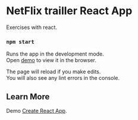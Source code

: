 # NetFlix trailler React App

Exercises with react.

### `npm start`

Runs the app in the development mode.\
Open [demo](https://netflix-react-66130.web.app/) to view it in the browser.

The page will reload if you make edits.\
You will also see any lint errors in the console.

## Learn More

Demo [Create React App](https://netflix-react-66130.web.app/).
